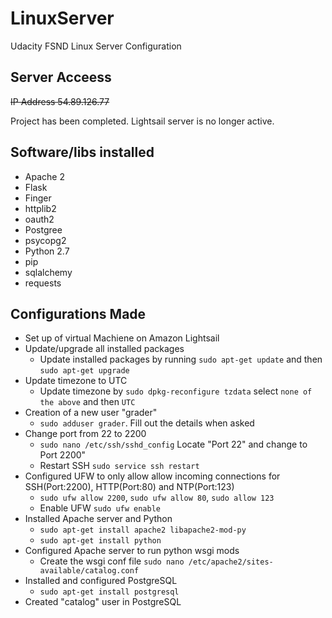 # LinuxServer
Udacity FSND Linux Server Configuration 

## Server Acceess 

~~IP Address 54.89.126.77~~

Project has been completed. Lightsail server is no longer active. 

## Software/libs installed

* Apache 2
* Flask
* Finger
* httplib2
* oauth2
* Postgree
* psycopg2
* Python 2.7
* pip
* sqlalchemy
* requests

## Configurations Made

* Set up of virtual Machiene on Amazon Lightsail
* Update/upgrade all installed packages
  * Update installed packages by running `sudo apt-get update` and then `sudo apt-get upgrade`
* Update timezone to UTC
  * Update timezone by `sudo dpkg-reconfigure tzdata` select `none of the above` and then `UTC`
* Creation of a new user "grader" 
  * `sudo adduser grader`. Fill out the details when asked
* Change port from 22 to 2200
  * `sudo nano /etc/ssh/sshd_config` Locate "Port 22" and change to Port 2200"
  * Restart SSH `sudo service ssh restart`
* Configured UFW to only allow allow incoming connections for SSH(Port:2200), HTTP(Port:80) and NTP(Port:123)
  * `sudo ufw allow 2200`, `sudo ufw allow 80`, `sudo allow 123`
  * Enable UFW `sudo ufw enable`
* Installed Apache server and Python 
  * `sudo apt-get install apache2 libapache2-mod-py`
  * `sudo apt-get install python`
* Configured Apache server to run python wsgi mods
  * Create the wsgi conf file `sudo nano /etc/apache2/sites-available/catalog.conf`
* Installed and configured PostgreSQL
  * `sudo apt-get install postgresql`
* Created "catalog" user in PostgreSQL

